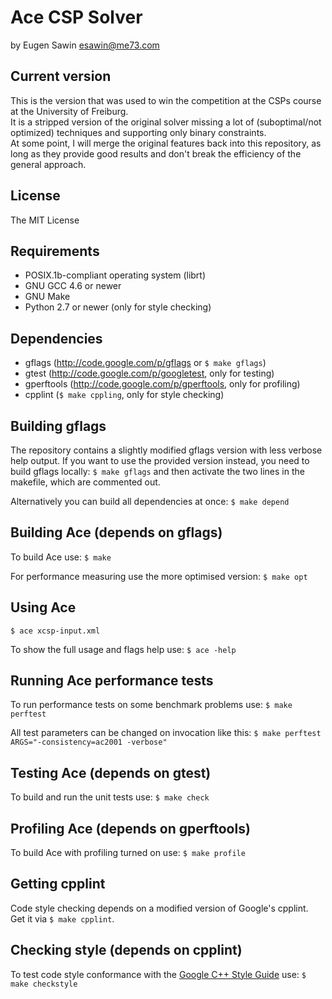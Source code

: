 # Ace CSP Solver
by Eugen Sawin <esawin@me73.com>

## Current version
This is the version that was used to win the competition at the CSPs course at
the University of Freiburg.   
It is a stripped version of the original solver missing a lot of
(suboptimal/not optimized) techniques and supporting only binary constraints.  
At some point, I will merge the original features back into this repository, as
long as they provide good results and don't break the efficiency of the general
approach.

## License
The MIT License

## Requirements
  * POSIX.1b-compliant operating system (librt)
  * GNU GCC 4.6 or newer
  * GNU Make
  * Python 2.7 or newer (only for style checking)

## Dependencies
  * gflags (http://code.google.com/p/gflags or `$ make gflags`)
  * gtest (http://code.google.com/p/googletest, only for testing)
  * gperftools (http://code.google.com/p/gperftools, only for profiling)
  * cpplint (`$ make cppling`, only for style checking)

## Building gflags
  The repository contains a slightly modified gflags version with less verbose
  help output.
  If you want to use the provided version instead, you need to build gflags
  locally:
  `$ make gflags`
  and then activate the two lines in the makefile, which are commented out.

  Alternatively you can build all dependencies at once:
  `$ make depend`

## Building Ace (depends on gflags)
  To build Ace use:
  `$ make`

  For performance measuring use the more optimised version:
  `$ make opt`

## Using Ace
  `$ ace xcsp-input.xml`

  To show the full usage and flags help use:
  `$ ace -help`

## Running Ace performance tests
  To run performance tests on some benchmark problems use:
  `$ make perftest`

  All test parameters can be changed on invocation like this:
  `$ make perftest ARGS="-consistency=ac2001 -verbose"`

## Testing Ace (depends on gtest)
  To build and run the unit tests use:
  `$ make check`

## Profiling Ace (depends on gperftools)
  To build Ace with profiling turned on use:
  `$ make profile`

## Getting cpplint
  Code style checking depends on a modified version of Google's cpplint.  
  Get it via `$ make cpplint`.

## Checking style (depends on cpplint)
  To test code style conformance with the [Google C++ Style Guide](http://google-styleguide.googlecode.com/svn/trunk/cppguide.xml) use:
  `$ make checkstyle`
